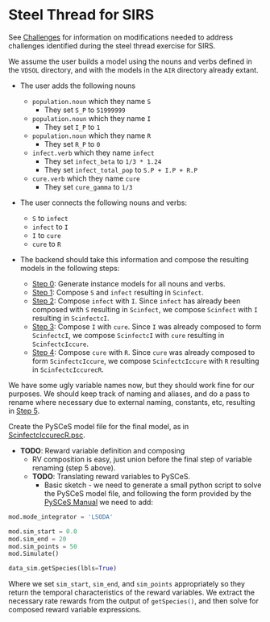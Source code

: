 # Steel Thread for SIRS

See [Challenges](challenges.md) for information on modifications needed to address challenges identified during the steel thread exercise for SIRS.

We assume the user builds a model using the nouns and verbs defined in the `VDSOL` directory, and with the models in the `AIR` directory already extant.

* The user adds the following nouns
  * `population.noun` which they name `S`
    * They set `S_P` to `51999999`
  * `population.noun` which they name `I`
    * They set `I_P` to `1`
  * `population.noun` which they name `R`
    * They set `R_P` to `0`
  * `infect.verb` which they name `infect`
    * They set `infect_beta` to `1/3 * 1.24`
    * They set `infect_total_pop` to `S.P + I.P + R.P`
  * `cure.verb` which they name `cure`
    * They set `cure_gamma` to `1/3`

* The user connects the following nouns and verbs:
  * `S` to `infect`
  * `infect` to `I`
  * `I` to `cure`
  * `cure` to `R`

* The backend should take this information and compose the resulting models in the following steps:
  * [Step 0](BackendSteps/step0.json): Generate instance models for all nouns and verbs.
  * [Step 1](BackendSteps/step1.json): Compose `S` and `infect` resulting in `Scinfect`.
  * [Step 2](BackendSteps/step2.json): Compose `infect` with `I`.  Since `infect` has already been composed with `S` resulting in `Scinfect`, we compose `Scinfect` with `I` resulting in `ScinfectcI`.
  * [Step 3](BackendSteps/step3.json): Compose `I` with `cure`.  Since `I` was already composed to form `ScinfectcI`, we compose `ScinfectcI` with `cure` resulting in `ScinfectcIccure`.
  * [Step 4](BackendSteps/step4.json): Compose `cure` with `R`.  Since `cure` was already composed to form `ScinfectcIccure`, we compose `ScinfectcIccure` with `R` resulting in `ScinfectcIccurecR`.

We have some ugly variable names now, but they should work fine for our purposes.  We should keep track of naming and aliases, and do a pass to rename where necessary due to external naming, constants, etc, resulting in [Step 5](BackendSteps/step5.json).

Create the PySCeS model file for the final model, as in [ScinfectcIccurecR.psc](BackendSteps/ScinfectcIccurecR.psc).

* **TODO**: Reward variable definition and composing
  * RV composition is easy, just union before the final step of variable renaming (step 5 above).
  * **TODO**: Translating reward variables to PySCeS.
    * Basic sketch - we need to generate a small python script to solve the PySCeS model file, and following the form provided by the [PySCeS Manual](http://pysces.sourceforge.net/docs/userguide_doc.html#time-simulation) we need to add:

```python
mod.mode_integrator = 'LSODA'

mod.sim_start = 0.0
mod.sim_end = 20
mod.sim_points = 50
mod.Simulate()

data_sim.getSpecies(lbls=True)
```

Where we set `sim_start`, `sim_end`, and `sim_points` appropriately so they return the temporal characteristics of the reward variables.  We extract the necessary rate rewards from the output of `getSpecies()`, and then solve for composed reward variable expressions.
